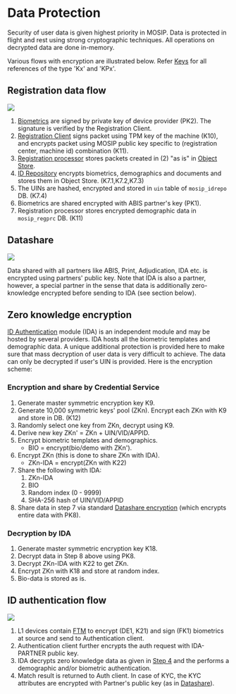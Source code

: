 # Data Protection

Security of user data is given highest priority in MOSIP. Data is protected in flight and rest using strong cryptographic techniques. All operations on decrypted data are done in-memory.

Various flows with encryption are illustrated below. Refer [Keys](keys.md) for all references of the type 'Kx' and 'KPx'.

## Registration data flow

![](\_images/cryptography-registration-flow.png)

1. [Biometrics](biometrics.md) are signed by private key of device provider (PK2). The signature is verified by the Registration Client.
2. [Registration Client](registration-client.md) signs packet using TPM key of the machine (K10), and encrypts packet using MOSIP public key specific to (registration center, machine id) combination (K11).
3. [Registration processor](registration-processor.md) stores packets created in (2) "as is" in [Object Store](broken-reference).
4. [ID Repository](id-repository.md) encrypts biometrics, demographics and documents and stores them in Object Store. (K7.1,K7.2,K7.3)
5. The UINs are hashed, encrypted and stored in `uin` table of `mosip_idrepo` DB. (K7.4)
6. Biometrics are shared encrypted with ABIS partner's key (PK1).
7. Registration processor stores encrypted demographic data in `mosip_regprc` DB. (K11)

## Datashare

![](\_images/cryptography-datashare.png)

Data shared with all partners like ABIS, Print, Adjudication, IDA etc. is encrypted using partners' public key. Note that IDA is also a partner, however, a special partner in the sense that data is additionally zero-knowledge encrypted before sending to IDA (see section below).

## Zero knowledge encryption

[ID Authentication](id-authentication.md) module (IDA) is an independent module and may be hosted by several providers. IDA hosts all the biometric templates and demographic data. A unique additional protection is provided here to make sure that mass decryption of user data is very difficult to achieve. The data can only be decrypted if user's UIN is provided. Here is the encryption scheme:

### Encryption and share by Credential Service

1. Generate master symmetric encryption key K9.
2. Generate 10,000 symmetric keys' pool (ZKn). Encrypt each ZKn with K9 and store in DB. (K12)
3. Randomly select one key from ZKn, decrypt using K9.
4. Derive new key ZKn' = ZKn + UIN/VID/APPID.
5. Encrypt biometric templates and demographics.
   * BIO = encrypt(bio/demo with ZKn').
6. Encrypt ZKn (this is done to share ZKn with IDA).
   * ZKn-IDA = encrypt(ZKn with K22)
7. Share the following with IDA:
   1. ZKn-IDA
   2. BIO
   3. Random index (0 - 9999)
   4. SHA-256 hash of UIN/VID/APPID
8. Share data in step 7 via standard [Datashare encryption](data-protection.md#datashare) (which encrypts entire data with PK8).

### Decryption by IDA

1. Generate master symmetric encryption key K18.
2. Decrypt data in Step 8 above using PK8.
3. Decrypt ZKn-IDA with K22 to get ZKn.
4. Encrypt ZKn with K18 and store at random index.
5. Bio-data is stored as is.

## ID authentication flow

![](\_images/cryptography-ida-flow.png)

1. L1 devices contain [FTM](ftm.md) to encrypt (DE1, K21) and sign (FK1) biometrics at source and send to Authentication client.
2. Authentication client further encrypts the auth request with IDA-PARTNER public key.
3. IDA decrypts zero knowledge data as given in [Step 4](data-protection.md#encryption-and-share-by-credential-service) and the performs a demographic and/or biometric authentication.
4. Match result is returned to Auth client. In case of KYC, the KYC attributes are encrypted with Partner's public key (as in [Datashare](datashare.md)).
